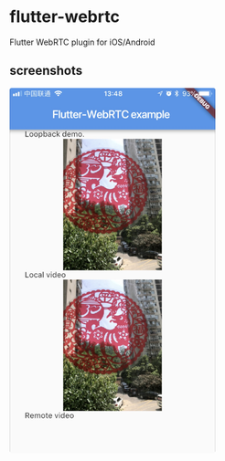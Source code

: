 # flutter-webrtc
Flutter WebRTC plugin for iOS/Android

## screenshots
<img width="360" height="640" src="https://raw.githubusercontent.com/cloudwebrtc/flutter-webrtc/master/example/screenshots/flutter-webrtc-ios-example.png"/>
